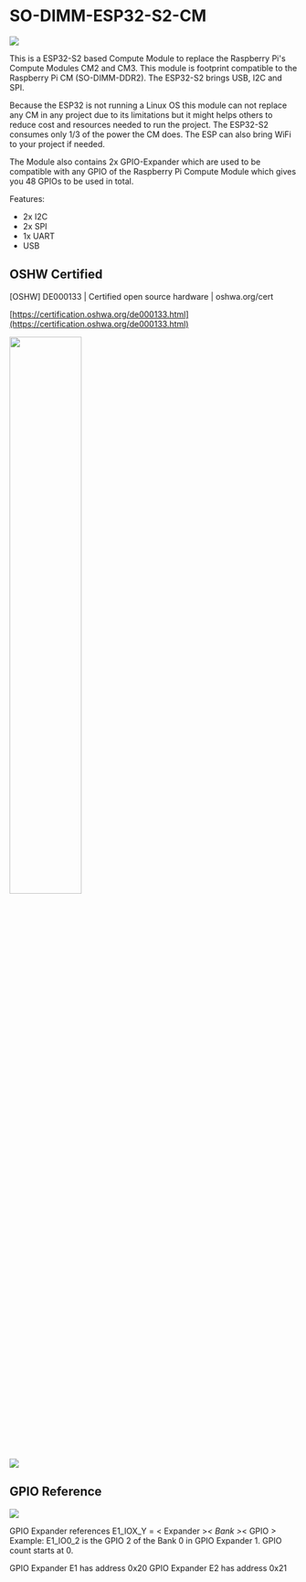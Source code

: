 # SO-DIMM-ESP32-S2-CM

![](img/feature-image.jpg)

This is a ESP32-S2 based Compute Module to replace the Raspberry Pi's Compute Modules CM2 and CM3. This module is footprint compatible to the Raspberry Pi CM (SO-DIMM-DDR2). The ESP32-S2 brings USB, I2C and SPI.

Because the ESP32 is not running a Linux OS this module can not replace any CM in any project due to its limitations but it might helps others to reduce cost and resources needed to run the project. The ESP32-S2 consumes only 1/3 of the power the CM does. The ESP can also bring WiFi to your project if needed.

The Module also contains 2x GPIO-Expander which are used to be compatible with any GPIO of the Raspberry Pi Compute Module which gives you 48 GPIOs to be used in total.

Features:
- 2x I2C
- 2x SPI
- 1x UART
- USB

## OSHW Certified

[OSHW] DE000133 | Certified open source hardware | oshwa.org/cert

[https://certification.oshwa.org/de000133.html](https://certification.oshwa.org/de000133.html)

<img src="img/OSHW-DE000133_WBG.png"  width="50%" height="50%">

![](img/oshw_facts.png)


## GPIO Reference

![](img/ESP32S2-CM-CM3gpio-reference.jpg)

GPIO Expander references E1_IOX_Y = < Expander >_< Bank >_< GPIO >
Example: E1_IO0_2 is the GPIO 2 of the Bank 0 in GPIO Expander 1. GPIO count starts at 0.

GPIO Expander E1 has address 0x20
GPIO Expander E2 has address 0x21

